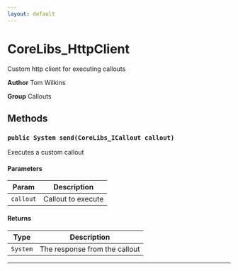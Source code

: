 ```yaml
---
layout: default
---
```

# CoreLibs_HttpClient

Custom http client for executing callouts


**Author** Tom Wilkins


**Group** Callouts

## Methods
### `public System send(CoreLibs_ICallout callout)`

Executes a custom callout

#### Parameters

|Param|Description|
|---|---|
|`callout`|Callout to execute|

#### Returns

|Type|Description|
|---|---|
|`System`|The response from the callout|

---
